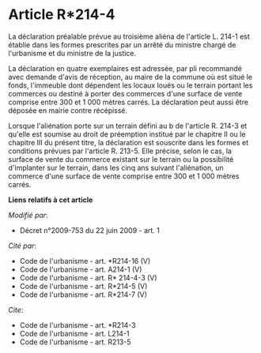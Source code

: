 # Article R*214-4

La déclaration préalable prévue au troisième aliéna de l'article L. 214-1 est établie dans les formes prescrites par un
arrêté du ministre chargé de l'urbanisme et du ministre de la justice. 

La déclaration en quatre exemplaires est adressée, par pli recommandé avec demande d'avis de réception, au maire de la
commune où est situé le fonds, l'immeuble dont dépendent les locaux loués ou le terrain portant les commerces ou destiné à
porter des commerces d'une surface de vente comprise entre 300 et 1 000 mètres carrés. La déclaration peut aussi être déposée
en mairie contre récépissé. 

Lorsque l'aliénation porte sur un terrain défini au b de l'article R. 214-3 et qu'elle est soumise au droit de préemption
institué par le chapitre II ou le chapitre III du présent titre, la déclaration est souscrite dans les formes et conditions
prévues par l'article R. 213-5. Elle précise, selon le cas, la surface de vente du commerce existant sur le terrain ou la
possibilité d'implanter sur le terrain, dans les cinq ans suivant l'aliénation, un commerce d'une surface de vente comprise
entre 300 et 1 000 mètres carrés.

**Liens relatifs à cet article**

_Modifié par_:

  - Décret n°2009-753 du 22 juin 2009 - art. 1

_Cité par_:

  - Code de l'urbanisme - art. *R214-16 (V)
  - Code de l'urbanisme - art. A214-1 (V)
  - Code de l'urbanisme - art. R* 214-4-3 (V)
  - Code de l'urbanisme - art. R*214-5 (V)
  - Code de l'urbanisme - art. R*214-7 (V)

_Cite_:

  - Code de l'urbanisme - art. *R214-3
  - Code de l'urbanisme - art. L214-1
  - Code de l'urbanisme - art. R213-5
